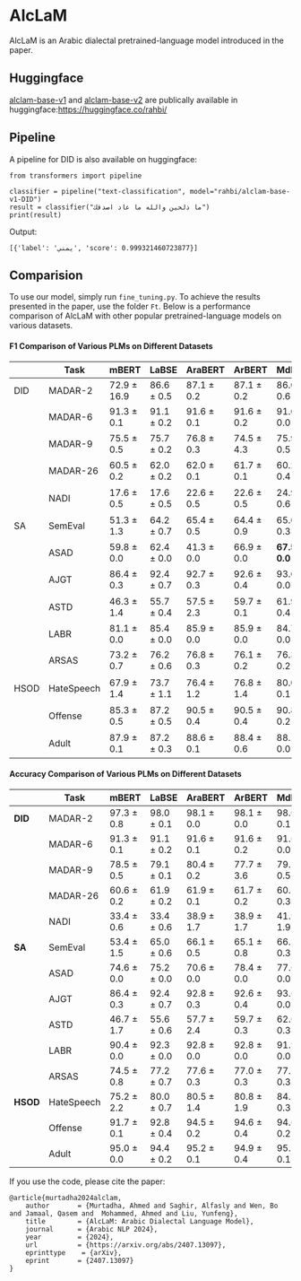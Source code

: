 # AlcLaM
AlcLaM is an Arabic dialectal pretrained-language model introduced in the paper. 

## Huggingface
[alclam-base-v1](https://huggingface.co/rahbi/alclam-base-v1) and [alclam-base-v2](https://huggingface.co/rahbi/alclam-base-v2) are publically available in huggingface:https://huggingface.co/rahbi/

## Pipeline
A pipeline for DID is also available on huggingface:
```
from transformers import pipeline

classifier = pipeline("text-classification", model="rahbi/alclam-base-v1-DID")
result = classifier("ما ذلحين والله ما عاد اصدقك")
print(result)
```
Output:
```
[{'label': 'يمني', 'score': 0.999321460723877}]
```
## Comparision
To use our model, simply run `fine_tuning.py`. To achieve the results presented in the paper, use the folder `Ft`.
Below is a performance comparison of AlcLaM with other popular pretrained-language models on various datasets.
#### F1 Comparison of Various PLMs on Different Datasets

|              |    Task    | mBERT                     | LaBSE          | AraBERT                   | ArBERT         | MdBERT         | CAMeL          | MARBERT        | AlcLaM         |
|--------------|------------|---------------------------|----------------|---------------------------|----------------|----------------|----------------|----------------|----------------|
| DID          | MADAR-2    | 72.9 ± 16.9               | 86.6 ± 0.5     | 87.1 ± 0.2                 | 87.1 ± 0.2     | 86.0 ± 0.6     | 87.5 ± 1.0     | 85.3 ± 3.8     | **98.2 ± 0.1** |
|              | MADAR-6    | 91.3 ± 0.1                | 91.1 ± 0.2     | 91.6 ± 0.1                 | 91.6 ± 0.2     | 91.6 ± 0.0     | 92.0 ± 0.1     | 92.2 ± 0.2     | **93.2 ± 0.1**$^*$ |
|              | MADAR-9    | 75.5 ± 0.5                | 75.7 ± 0.2     | 76.8 ± 0.3                 | 74.5 ± 4.3     | 75.9 ± 0.5     | 77.5 ± 0.4     | 78.2 ± 0.3     | **81.9 ± 0.3** |
|              | MADAR-26   | 60.5 ± 0.2                | 62.0 ± 0.2     | 62.0 ± 0.1                 | 61.7 ± 0.1     | 60.2 ± 0.4     | 62.9 ± 0.1     | 61.5 ± 0.4     | **66.3 ± 0.1**$^*$ |
|              | NADI       | 17.6 ± 0.5                | 17.6 ± 0.5     | 22.6 ± 0.5                 | 22.6 ± 0.5     | 24.9 ± 0.6     | 25.9 ± 0.5     | **28.6 ± 0.8**$^*$ | 25.6 ± 0.6     |
| SA           | SemEval    | 51.3 ± 1.3                | 64.2 ± 0.7     | 65.4 ± 0.5                 | 64.4 ± 0.9     | 65.6 ± 0.3     | 67.1 ± 0.7     | 66.4 ± 0.3     | **69.2 ± 0.4**$^*$ |
|              | ASAD       | 59.8 ± 0.0                | 62.4 ± 0.0     | 41.3 ± 0.0                 | 66.9 ± 0.0     | **67.5 ± 0.0** | 65.8 ± 0.0     | 66.8 ± 0.0     | 66.7 ± 0.0     |
|              | AJGT       | 86.4 ± 0.3                | 92.4 ± 0.7     | 92.7 ± 0.3                 | 92.6 ± 0.4     | 93.6 ± 0.0     | 93.6 ± 0.3     | 93.7 ± 0.1     | **95.0 ± 0.3**$^*$ |
|              | ASTD       | 46.3 ± 1.4                | 55.7 ± 0.4     | 57.5 ± 2.3                 | 59.7 ± 0.1     | 61.9 ± 0.4     | 60.2 ± 0.2     | 61.0 ± 0.5     | **64.6 ± 0.1**$^*$ |
|              | LABR       | 81.1 ± 0.0                | 85.4 ± 0.0     | 85.9 ± 0.0                 | 85.9 ± 0.0     | 84.7 ± 0.0     | **86.3 ± 0.0** | 85.0 ± 0.0     | 84.9 ± 0.0     |
|              | ARSAS      | 73.2 ± 0.7                | 76.2 ± 0.6     | 76.8 ± 0.3                 | 76.1 ± 0.2     | 76.3 ± 0.2     | 77.1 ± 0.3     | 76.2 ± 0.2     | **77.9 ± 0.3**$^*$ |
| HSOD         | HateSpeech | 67.9 ± 1.4                | 73.7 ± 1.1     | 76.4 ± 1.2                 | 76.8 ± 1.4     | 80.0 ± 0.1     | 78.8 ± 0.6     | 80.0 ± 0.8     | **81.4 ± 0.5**$^*$ |
|              | Offense    | 85.3 ± 0.5                | 87.2 ± 0.5     | 90.5 ± 0.4                 | 90.5 ± 0.4     | 90.8 ± 0.2     | 89.2 ± 0.5     | 90.8 ± 0.3     | **91.3 ± 0.3**$^*$ |
|              | Adult      | 87.9 ± 0.1                | 87.2 ± 0.3     | 88.6 ± 0.1                 | 88.4 ± 0.6     | 88.1 ± 0.0     | 88.6 ± 0.3     | 88.3 ± 0.1     | **89.3 ± 0.3**$^*$ |




#### Accuracy Comparison of Various PLMs on Different Datasets

|            | Task        | mBERT         | LaBSE         | AraBERT       | ArBERT       | MdBERT        | CAMeL         | MARBERT       | AlcLaM        |
|------------|-------------|---------------|---------------|---------------|--------------|---------------|---------------|---------------|---------------|
| **DID**    | MADAR-2     | 97.3 ± 0.8    | 98.0 ± 0.1    | 98.1 ± 0.0    | 98.1 ± 0.0   | 98.0 ± 0.1    | 98.1 ± 0.1    | 97.2 ± 0.7    | **99.7 ± 0.0**|
|            | MADAR-6     | 91.3 ± 0.1    | 91.1 ± 0.2    | 91.6 ± 0.1    | 91.6 ± 0.2   | 91.6 ± 0.0    | 92.0 ± 0.1    | 92.2 ± 0.2    | **93.2 ± 0.1** * |
|            | MADAR-9     | 78.5 ± 0.5    | 79.1 ± 0.1    | 80.4 ± 0.2    | 77.7 ± 3.6   | 79.1 ± 0.5    | 80.5 ± 0.2    | 81.1 ± 0.3    | **83.4 ± 0.4**|
|            | MADAR-26    | 60.6 ± 0.2    | 61.9 ± 0.2    | 61.9 ± 0.1    | 61.7 ± 0.2   | 60.1 ± 0.3    | 62.9 ± 0.2    | 61.3 ± 0.3    | **66.1 ± 0.2** * |
|            | NADI        | 33.4 ± 0.6    | 33.4 ± 0.6    | 38.9 ± 1.7    | 38.9 ± 1.7   | 41.9 ± 1.9    | 42.7 ± 1.6    | **47.3 ± 0.1** * | 46.6 ± 1.0   |
| **SA**     | SemEval     | 53.4 ± 1.5    | 65.0 ± 0.6    | 66.1 ± 0.5    | 65.1 ± 0.8   | 66.1 ± 0.3    | 68.0 ± 0.3    | 66.9 ± 0.3    | **69.5 ± 0.3** * |
|            | ASAD        | 74.6 ± 0.0    | 75.2 ± 0.0    | 70.6 ± 0.0    | 78.4 ± 0.0   | 77.6 ± 0.0    | 77.0 ± 0.0    | 77.6 ± 0.0    | **79.5 ± 0.0**|
|            | AJGT        | 86.4 ± 0.3    | 92.4 ± 0.7    | 92.8 ± 0.3    | 92.6 ± 0.4   | 93.6 ± 0.0    | 93.6 ± 0.3    | 93.8 ± 0.1    | **95.0 ± 0.3** * |
|            | ASTD        | 46.7 ± 1.7    | 55.6 ± 0.6    | 57.7 ± 2.4    | 59.7 ± 0.3   | 62.0 ± 0.3    | 60.1 ± 0.2    | 61.0 ± 0.3    | **64.9 ± 0.1** * |
|            | LABR        | 90.4 ± 0.0    | 92.3 ± 0.0    | 92.8 ± 0.0    | 92.8 ± 0.0   | 91.9 ± 0.0    | **93.0 ± 0.0**| 92.6 ± 0.0    | 92.6 ± 0.0   |
|            | ARSAS       | 74.5 ± 0.8    | 77.2 ± 0.7    | 77.6 ± 0.3    | 77.0 ± 0.3   | 77.5 ± 0.3    | 78.0 ± 0.3    | 77.4 ± 0.4    | **78.6 ± 0.5** * |
| **HSOD**   | HateSpeech  | 75.2 ± 2.2    | 80.0 ± 0.7    | 80.5 ± 1.4    | 80.8 ± 1.9   | 84.3 ± 0.3    | 83.3 ± 0.6    | 84.4 ± 0.4    | **84.6 ± 0.7** * |
|            | Offense     | 91.7 ± 0.1    | 92.8 ± 0.4    | 94.5 ± 0.2    | 94.6 ± 0.4   | 94.6 ± 0.2    | 93.6 ± 0.2    | 94.8 ± 0.0    | **94.9 ± 0.1** * |
|            | Adult       | 95.0 ± 0.0    | 94.4 ± 0.2    | 95.2 ± 0.1    | 94.9 ± 0.4   | 95.1 ± 0.1    | 95.2 ± 0.2    | 95.1 ± 0.0    | **95.6 ± 0.0**|




 If you use the code,  please cite the paper: 
```
@article{murtadha2024alclam,
	author       = {Murtadha, Ahmed and Saghir, Alfasly and Wen, Bo and Jamaal, Qasem and  Mohammed, Ahmed and Liu, Yunfeng},
	title        = {AlcLaM: Arabic Dialectal Language Model},
	journal      = {Arabic NLP 2024},
	year         = {2024},
	url          = {https://arxiv.org/abs/2407.13097},
	eprinttype    = {arXiv},
	eprint       = {2407.13097}
}
```
